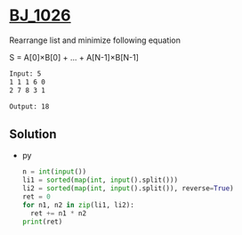 # [BJ_1026](https://acmicpc.net/problem/1026)

Rearrange list and minimize following equation

S = A[0]×B[0] + ... + A[N-1]×B[N-1]

```txt
Input: 5
1 1 1 6 0
2 7 8 3 1

Output: 18
```

## Solution

* py

  ```py
  n = int(input())
  li1 = sorted(map(int, input().split()))
  li2 = sorted(map(int, input().split()), reverse=True)
  ret = 0
  for n1, n2 in zip(li1, li2):
    ret += n1 * n2
  print(ret)
  ```
